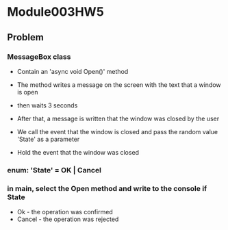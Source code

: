 # Module003HW5

## Problem

### MessageBox class
- Contain an 'async void Open()' method

- The method writes a message on the screen with the text that a window is open 
- then waits 3 seconds
- After that, a message is written that the window was closed by the user
- We call the event that the window is closed and pass the random value 'State' as a parameter
- Hold the event that the window was closed

### enum: 'State' = OK | Cancel

### in main, select the Open method and write to the console if State
- Ok - the operation was confirmed
- Cancel - the operation was rejected
